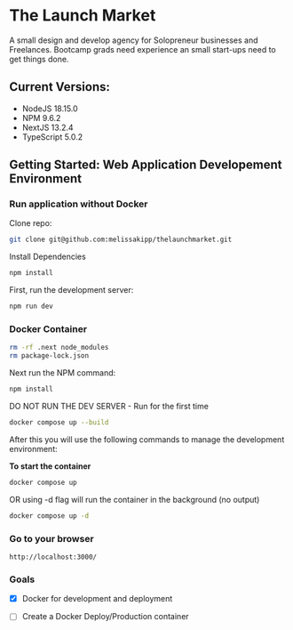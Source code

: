 # The Launch Market
A small design and develop agency for Solopreneur businesses and Freelances. Bootcamp grads need experience an small start-ups need to get things done.

## Current Versions:
- NodeJS 18.15.0
- NPM 9.6.2
- NextJS 13.2.4
- TypeScript 5.0.2

## Getting Started: Web Application Developement Environment
### Run application without Docker
Clone repo:
```bash
git clone git@github.com:melissakipp/thelaunchmarket.git
```
Install Dependencies
```bash
npm install
```

First, run the development server:

```bash
npm run dev 
```

### Docker Container
```bash
rm -rf .next node_modules  
rm package-lock.json
```
Next run the NPM command:
```bash
npm install
```
DO NOT RUN THE DEV SERVER - Run for the first time
```bash
docker compose up --build
```

After this you will use the following commands to manage the development environment:

**To start the container**
```bash
docker compose up
```

OR using -d flag will run the container in the background (no output)
```bash
docker compose up -d
```

### Go to your browser
```http://localhost:3000/```


### Goals
- [X]  Docker for development and deployment
- [ ]  Create a Docker Deploy/Production container


